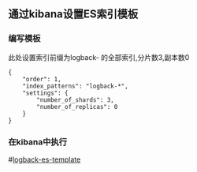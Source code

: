 ## 通过kibana设置ES索引模板

### 编写模板
此处设置索引前缀为logback- 的全部索引,分片数3,副本数0
```
{
    "order": 1,
    "index_patterns": "logback-*",
    "settings": {
        "number_of_shards": 3,
        "number_of_replicas": 0
    }
}
```

### 在kibana中执行
#[logback-es-template](../docs/image/logback-es-template.png)
